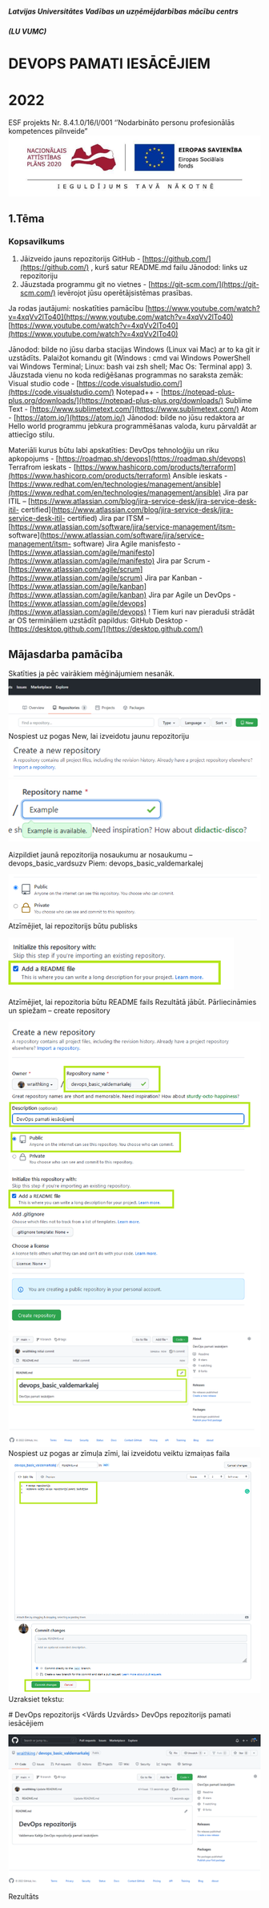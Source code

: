 ##### Latvijas Universitātes Vadības un uzņēmējdarbības mācību centrs
##### (LU VUMC)

# DEVOPS PAMATI IESĀCĒJIEM
# 2022

ESF projekts Nr. 8.4.1.0/16/l/001
‘’Nodarbināto personu profesionālās kompetences pilnveide”
![](image-007.jpg)

## 1.Tēma
### Kopsavilkums
1. Jāizveido jauns repozitorijs GitHub - [https://github.com/](https://github.com/) , kurš satur README.md
failu
Jānodod: links uz repozitoriju
2. Jāuzstada programmu git no vietnes - [https://git-scm.com/](https://git-scm.com/) ievērojot jūsu operētājsistēmas prasības. 

Ja rodas jautājumi: noskatīties pamācību [https://www.youtube.com/watch?v=4xqVv2lTo40](https://www.youtube.com/watch?v=4xqVv2lTo40)
[https://www.youtube.com/watch?v=4xqVv2lTo40](https://www.youtube.com/watch?v=4xqVv2lTo40)

Jānodod: bilde no jūsu darba stacijas Windows (Linux vai Mac) ar to ka git ir uzstādīts.
Palaižot komandu git (Windows : cmd vai Windows PowerShell vai Windows Terminal;
Linux: bash vai zsh shell; Mac Os: Terminal app)
3. Jāuzstada vienu no koda rediģēšanas programmas no saraksta zemāk:
Visual studio code - [https://code.visualstudio.com/](https://code.visualstudio.com/)
Notepad++ - [https://notepad-plus-plus.org/downloads/](https://notepad-plus-plus.org/downloads/)
Sublime Text - [https://www.sublimetext.com/](https://www.sublimetext.com/)
Atom - [https://atom.io/](https://atom.io/)
Jānodod: bilde no jūsu redaktora ar Hello world programmu jebkura programmēšanas valoda, kuru pārvaldāt ar attiecīgo stilu.

Materiāli kurus būtu labi apskatīties:
DevOps tehnoloģiju un riku apkopojums - [https://roadmap.sh/devops](https://roadmap.sh/devops)
Terrafrom ieskats - [https://www.hashicorp.com/products/terraform](https://www.hashicorp.com/products/terraform)
Ansible ieskats - [https://www.redhat.com/en/technologies/management/ansible](https://www.redhat.com/en/technologies/management/ansible)
Jira par ITIL – [https://www.atlassian.com/blog/jira-service-desk/jira-service-desk-itil-
certified](https://www.atlassian.com/blog/jira-service-desk/jira-service-desk-itil-
certified)
Jira par ITSM – [https://www.atlassian.com/software/jira/service-management/itsm-
software](https://www.atlassian.com/software/jira/service-management/itsm-
software)
Jira Agile manisfesto - [https://www.atlassian.com/agile/manifesto](https://www.atlassian.com/agile/manifesto)
Jira par Scrum - [https://www.atlassian.com/agile/scrum](https://www.atlassian.com/agile/scrum)
Jira par Kanban - [https://www.atlassian.com/agile/kanban](https://www.atlassian.com/agile/kanban)
Jira par Agile un DevOps - [https://www.atlassian.com/agile/devops](https://www.atlassian.com/agile/devops)
! Tiem kuri nav pieraduši strādāt ar OS termināliem uzstādīt papildus:
GitHub Desktop - [https://desktop.github.com/](https://desktop.github.com/)

## Mājasdarba pamācība
Skatīties ja pēc vairākiem mēģinājumiem nesanāk.
![](./image-020.png)
Nospiest uz pogas New, lai izveidotu jaunu repozitoriju
![](./image-021.png)
![](./image-022.png)

Aizpildiet jaunā repozitorija nosaukumu ar nosaukumu – devops_basic_vardsuzv
Piem: devops_basic_valdemarkalej

![](./image-023.png)
Atzīmējiet, lai repozitorijs būtu publisks

![](./image-028.png)

Atzīmējiet, lai repozitoria būtu README fails
Rezultātā jābūt. Pārliecināmies un spiežam – create repository

![](./image-029.png)
![](./image-034.png)
Nospiest uz pogas ar zīmuļa zīmi, lai izveidotu veiktu izmaiņas faila
![](./image-035.png)
Uzraksiet tekstu:

\# DevOps repozitorijs
<Vārds Uzvārds> DevOps repozitorijs pamati iesācējiem

![](./image-040.png)
Rezultāts


